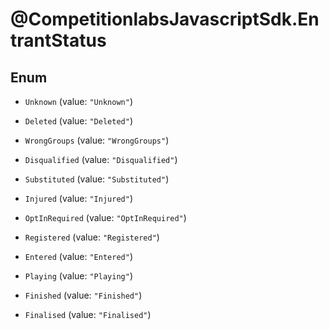 # @CompetitionlabsJavascriptSdk.EntrantStatus

## Enum


* `Unknown` (value: `"Unknown"`)

* `Deleted` (value: `"Deleted"`)

* `WrongGroups` (value: `"WrongGroups"`)

* `Disqualified` (value: `"Disqualified"`)

* `Substituted` (value: `"Substituted"`)

* `Injured` (value: `"Injured"`)

* `OptInRequired` (value: `"OptInRequired"`)

* `Registered` (value: `"Registered"`)

* `Entered` (value: `"Entered"`)

* `Playing` (value: `"Playing"`)

* `Finished` (value: `"Finished"`)

* `Finalised` (value: `"Finalised"`)


